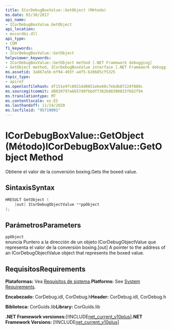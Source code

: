 ```yaml
---
title: ICorDebugBoxValue::GetObject (Método)
ms.date: 03/30/2017
api_name:
- ICorDebugBoxValue.GetObject
api_location:
- mscordbi.dll
api_type:
- COM
f1_keywords:
- ICorDebugBoxValue::GetObject
helpviewer_keywords:
- ICorDebugBoxValue::GetObject method [.NET Framework debugging]
- GetObject method, ICorDebugBoxValue interface [.NET Framework debugging]
ms.assetid: 3a867a5b-bf94-493f-a4f5-b28685cf5325
topic_type:
- apiref
ms.openlocfilehash: df151e9fc89214d0851ebe60c7ebdb87224f880c
ms.sourcegitcommit: d8020797a6657d0fbbdff362b80300815f682f94
ms.translationtype: MT
ms.contentlocale: es-ES
ms.lasthandoff: 11/24/2020
ms.locfileid: "95719091"
---
```

# <a name="icordebugboxvaluegetobject-method"></a><span data-ttu-id="b0713-102">ICorDebugBoxValue::GetObject (Método)</span><span class="sxs-lookup"><span data-stu-id="b0713-102">ICorDebugBoxValue::GetObject Method</span></span>

<span data-ttu-id="b0713-103">Obtiene el valor de la conversión boxing.</span><span class="sxs-lookup"><span data-stu-id="b0713-103">Gets the boxed value.</span></span>  
  
## <a name="syntax"></a><span data-ttu-id="b0713-104">Sintaxis</span><span class="sxs-lookup"><span data-stu-id="b0713-104">Syntax</span></span>  
  
```cpp  
HRESULT GetObject (  
    [out] ICorDebugObjectValue **ppObject  
);  
```  
  
## <a name="parameters"></a><span data-ttu-id="b0713-105">Parámetros</span><span class="sxs-lookup"><span data-stu-id="b0713-105">Parameters</span></span>  

 `ppObject`  
 <span data-ttu-id="b0713-106">enuncia Puntero a la dirección de un objeto ICorDebugObjectValue que representa el valor de la conversión boxing.</span><span class="sxs-lookup"><span data-stu-id="b0713-106">[out] A pointer to the address of an ICorDebugObjectValue object that represents the boxed value.</span></span>  
  
## <a name="requirements"></a><span data-ttu-id="b0713-107">Requisitos</span><span class="sxs-lookup"><span data-stu-id="b0713-107">Requirements</span></span>  

 <span data-ttu-id="b0713-108">**Plataformas:** Vea [Requisitos de sistema](../../get-started/system-requirements.md).</span><span class="sxs-lookup"><span data-stu-id="b0713-108">**Platforms:** See [System Requirements](../../get-started/system-requirements.md).</span></span>  
  
 <span data-ttu-id="b0713-109">**Encabezado:** CorDebug.idl, CorDebug.h</span><span class="sxs-lookup"><span data-stu-id="b0713-109">**Header:** CorDebug.idl, CorDebug.h</span></span>  
  
 <span data-ttu-id="b0713-110">**Biblioteca:** CorGuids.lib</span><span class="sxs-lookup"><span data-stu-id="b0713-110">**Library:** CorGuids.lib</span></span>  
  
 <span data-ttu-id="b0713-111">**.NET Framework versiones:**[!INCLUDE[net_current_v10plus](../../../../includes/net-current-v10plus-md.md)]</span><span class="sxs-lookup"><span data-stu-id="b0713-111">**.NET Framework Versions:** [!INCLUDE[net_current_v10plus](../../../../includes/net-current-v10plus-md.md)]</span></span>
